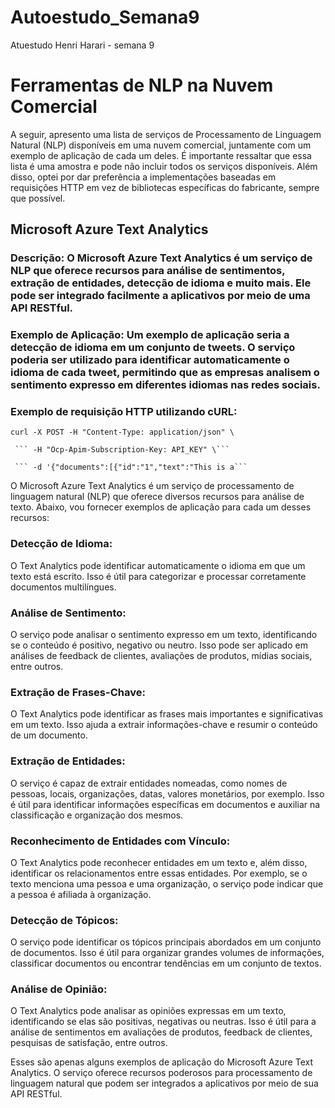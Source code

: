 # Autoestudo_Semana9
Atuestudo Henri Harari - semana 9
# Ferramentas de NLP na Nuvem Comercial
A seguir, apresento uma lista de serviços de Processamento de Linguagem Natural (NLP) disponíveis em uma nuvem comercial, juntamente com um exemplo de aplicação de cada um deles. É importante ressaltar que essa lista é uma amostra e pode não incluir todos os serviços disponíveis. Além disso, optei por dar preferência a implementações baseadas em requisições HTTP em vez de bibliotecas específicas do fabricante, sempre que possível.


##  Microsoft Azure Text Analytics
### Descrição: O Microsoft Azure Text Analytics é um serviço de NLP que oferece recursos para análise de sentimentos, extração de entidades, detecção de idioma e muito mais. Ele pode ser integrado facilmente a aplicativos por meio de uma API RESTful.

### Exemplo de Aplicação: Um exemplo de aplicação seria a detecção de idioma em um conjunto de tweets. O serviço poderia ser utilizado para identificar automaticamente o idioma de cada tweet, permitindo que as empresas analisem o sentimento expresso em diferentes idiomas nas redes sociais.

### Exemplo de requisição HTTP utilizando cURL:

```curl -X POST -H "Content-Type: application/json" \```

     ``` -H "Ocp-Apim-Subscription-Key: API_KEY" \```
     
     ``` -d '{"documents":[{"id":"1","text":"This is a``` 

 O Microsoft Azure Text Analytics é um serviço de processamento de linguagem natural (NLP) que oferece diversos recursos para análise de texto. Abaixo, vou fornecer exemplos de aplicação para cada um desses recursos:

### Detecção de Idioma:
O Text Analytics pode identificar automaticamente o idioma em que um texto está escrito. Isso é útil para categorizar e processar corretamente documentos multilíngues.

### Análise de Sentimento: 
O serviço pode analisar o sentimento expresso em um texto, identificando se o conteúdo é positivo, negativo ou neutro. Isso pode ser aplicado em análises de feedback de clientes, avaliações de produtos, mídias sociais, entre outros.

### Extração de Frases-Chave:
O Text Analytics pode identificar as frases mais importantes e significativas em um texto. Isso ajuda a extrair informações-chave e resumir o conteúdo de um documento.

### Extração de Entidades:
O serviço é capaz de extrair entidades nomeadas, como nomes de pessoas, locais, organizações, datas, valores monetários, por exemplo. Isso é útil para identificar informações específicas em documentos e auxiliar na classificação e organização dos mesmos.

### Reconhecimento de Entidades com Vínculo:
O Text Analytics pode reconhecer entidades em um texto e, além disso, identificar os relacionamentos entre essas entidades. Por exemplo, se o texto menciona uma pessoa e uma organização, o serviço pode indicar que a pessoa é afiliada à organização.

### Detecção de Tópicos:
O serviço pode identificar os tópicos principais abordados em um conjunto de documentos. Isso é útil para organizar grandes volumes de informações, classificar documentos ou encontrar tendências em um conjunto de textos.

### Análise de Opinião: 
O Text Analytics pode analisar as opiniões expressas em um texto, identificando se elas são positivas, negativas ou neutras. Isso é útil para a análise de sentimentos em avaliações de produtos, feedback de clientes, pesquisas de satisfação, entre outros.

Esses são apenas alguns exemplos de aplicação do Microsoft Azure Text Analytics. O serviço oferece recursos poderosos para processamento de linguagem natural que podem ser integrados a aplicativos por meio de sua API RESTful.
